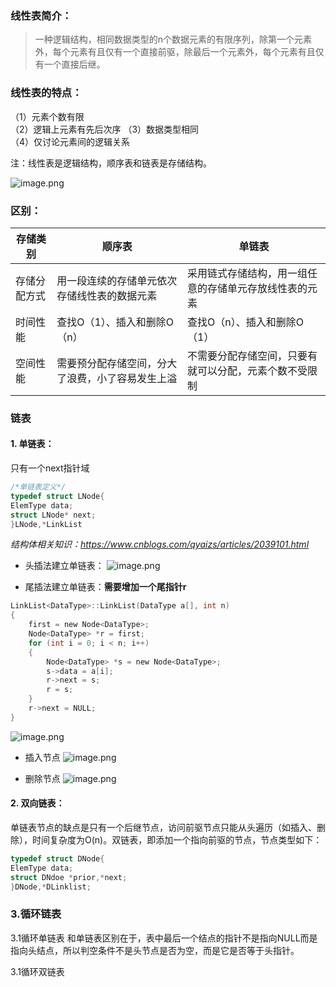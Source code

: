 ### 线性表简介：
  >一种逻辑结构，相同数据类型的n个数据元素的有限序列，除第一个元素外，每个元素有且仅有一个直接前驱，除最后一个元素外，每个元素有且仅有一个直接后继。

### 线性表的特点：
（1）元素个数有限    
（2）逻辑上元素有先后次序
（3）数据类型相同    
（4）仅讨论元素间的逻辑关系

注：线性表是逻辑结构，顺序表和链表是存储结构。

![image.png](https://upload-images.jianshu.io/upload_images/12637001-3e7122686cc64386.png?imageMogr2/auto-orient/strip%7CimageView2/2/w/1240)

### 区别：
|存储类别|顺序表|单链表|
|-----|----|----|
|存储分配方式	|用一段连续的存储单元依次存储线性表的数据元素|	采用链式存储结构，用一组任意的存储单元存放线性表的元素|
|时间性能	|查找O（1）、插入和删除O（n）|	查找O（n）、插入和删除O（1）|
|空间性能	|需要预分配存储空间，分大了浪费，小了容易发生上溢|不需要分配存储空间，只要有就可以分配，元素个数不受限制|

### 链表
#### 1. 单链表：
只有一个next指针域
```c
/*单链表定义*/
typedef struct LNode{
ElemType data;
struct LNode* next;
}LNode,*LinkList
```
*结构体相关知识：https://www.cnblogs.com/qyaizs/articles/2039101.html*

* 头插法建立单链表：
![image.png](https://gitee.com/coderzc/blogimage/raw/master/20210819133239.png)

* 尾插法建立单链表：**需要增加一个尾指针r**
```c
LinkList<DataType>::LinkList(DataType a[], int n)
{
    first = new Node<DataType>;
    Node<DataType> *r = first;
    for (int i = 0; i < n; i++)
    {
        Node<DataType> *s = new Node<DataType>;
        s->data = a[i];
        r->next = s;
        r = s;
    }
    r->next = NULL;
}
```
![image.png](https://upload-images.jianshu.io/upload_images/12637001-c398be0f46b66915.png?imageMogr2/auto-orient/strip%7CimageView2/2/w/1240)

*  插入节点
![image.png](https://upload-images.jianshu.io/upload_images/12637001-5581beb3457f80af.png?imageMogr2/auto-orient/strip%7CimageView2/2/w/1240)

* 删除节点
![image.png](https://upload-images.jianshu.io/upload_images/12637001-9a666f45fca7ee74.png?imageMogr2/auto-orient/strip%7CimageView2/2/w/1240)

#### 2. 双向链表：
单链表节点的缺点是只有一个后继节点，访问前驱节点只能从头遍历（如插入、删除），时间复杂度为O(n)。双链表，即添加一个指向前驱的节点，节点类型如下：
```c
typedef struct DNode{
ElemType data;
struct DNdoe *prior,*next;
}DNode,*DLinklist;
```
### 3.循环链表
3.1循环单链表
和单链表区别在于，表中最后一个结点的指针不是指向NULL而是指向头结点，所以判空条件不是头节点是否为空，而是它是否等于头指针。

3.1循环双链表